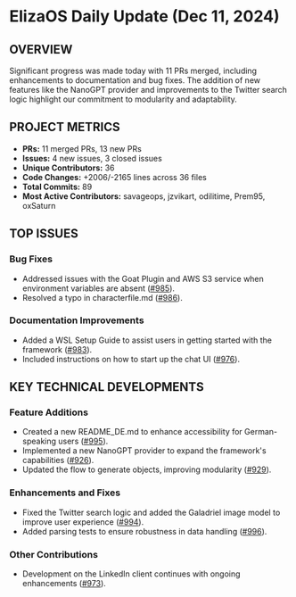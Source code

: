 # ElizaOS Daily Update (Dec 11, 2024)

## OVERVIEW 
Significant progress was made today with 11 PRs merged, including enhancements to documentation and bug fixes. The addition of new features like the NanoGPT provider and improvements to the Twitter search logic highlight our commitment to modularity and adaptability.

## PROJECT METRICS
- **PRs:** 11 merged PRs, 13 new PRs
- **Issues:** 4 new issues, 3 closed issues
- **Unique Contributors:** 36
- **Code Changes:** +2006/-2165 lines across 36 files
- **Total Commits:** 89
- **Most Active Contributors:** savageops, jzvikart, odilitime, Prem95, oxSaturn

## TOP ISSUES
### Bug Fixes
- Addressed issues with the Goat Plugin and AWS S3 service when environment variables are absent ([#985](https://github.com/elizaos/eliza/issues/985)).
- Resolved a typo in characterfile.md ([#986](https://github.com/elizaos/eliza/issues/986)).

### Documentation Improvements
- Added a WSL Setup Guide to assist users in getting started with the framework ([#983](https://github.com/elizaos/eliza/issues/983)).
- Included instructions on how to start up the chat UI ([#976](https://github.com/elizaos/eliza/issues/976)).

## KEY TECHNICAL DEVELOPMENTS
### Feature Additions
- Created a new README_DE.md to enhance accessibility for German-speaking users ([#995](https://github.com/elizaos/eliza/pull/995)).
- Implemented a new NanoGPT provider to expand the framework's capabilities ([#926](https://github.com/elizaos/eliza/pull/926)).
- Updated the flow to generate objects, improving modularity ([#929](https://github.com/elizaos/eliza/pull/929)).

### Enhancements and Fixes
- Fixed the Twitter search logic and added the Galadriel image model to improve user experience ([#994](https://github.com/elizaos/eliza/pull/994)).
- Added parsing tests to ensure robustness in data handling ([#996](https://github.com/elizaos/eliza/pull/996)). 

### Other Contributions
- Development on the LinkedIn client continues with ongoing enhancements ([#973](https://github.com/elizaos/eliza/pull/973)).